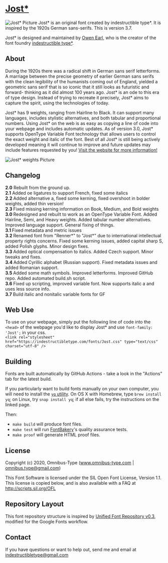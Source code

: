 [Jost*](http://indestructible-type.github.io/Jost.html)
========
![Jost* Picture](https://indestructibletype.com/assets/Jost-h.svg)
Jost* is an original font created by indestructible type*. It is inspired by
the 1920s German sans-serifs. This is version 3.7.

Jost* is designed and maintained by [Owen Earl](https://ewonrael.github.io/), who is the creator of the font foundry [indestructible type*](http://indestructible-type.github.io).

About
-----
During the 1920s there was a radical shift in German sans serif letterforms. A marriage between the
precise geometry of earlier German sans serifs with the clean legibility of the humanists coming out of
England, yielded a geometric sans serif that is so iconic that it still looks as futuristic and forward-
thinking as it did almost 100 years ago. Jost* is an ode to this era of type design. Instead of trying to
recreate it precisely, Jost* aims to capture the spirit, using the technologies of today.

Jost* has 9 weights, ranging from Hairline to Black. It can support many languages, includes stylistic
alternatives, and both tabular and proportional numbers. Using Jost* on the web is as easy as copying a
line of code into your webpage and includes automatic updates. As of version 3.0, Jost* supports OpenType
Variable Font technology that allows users to control the exact weight and italic of the font. Best of all
Jost* is still being actively developed meaning it will continue to improve and future updates may include
features requested by you! [Visit the website for more information!](http://indestructibletype.com/Jost)

![Jost* weights Picture](https://indestructibletype.com/Jost/weight.svg)

Changelog
---------
<b>2.0</b>
Rebuilt from the ground up.<br>
<b>2.1</b>
Added oe ligatures to support French, fixed some italics<br>
<b>2.2 </b>
Added alternative a, fixed some kerning, fixed overshoot in bolder weights, added thin version!<br>
<b>2.3 </b>
Fixed missing kerning information on Book, Medium, and Bold weights<br>
<b>3.0 </b>
Redesigned and rebuilt to work as an OpenType Variable Font. Added Hairline, Semi, and Heavy weights. Added tabular number alternatives. Improved language support. General fixing of things.<br>
<b>3.1 </b>
Fixed metadata and metric issues<br>
<b>3.2 </b>
Renamed font from "Renner\*" to "Jost\*" due to international intellectual property rights concerns. Fixed some kerning issues, added capital sharp S, added Polish glyphs. Minor design fixes.<br>
<b>3.3 </b>
Added optical compensation to italics. Added Czech support. Minor tweaks and fixes.<br>
<b>3.4 </b>
Added Cyrillic alphabet (Russian support). Fixed metadata issues and added Romanian support.<br>
<b>3.5 </b>
Added some math symbols. Improved letterforms. Improved GitHub repo. Added automated build.sh script.<br>
<b>3.6 </b>
Fixed up scripting, improved variable font. Now supports italic a and uses less source info.<br>
<b>3.7 </b>
Build italic and nonitalic variable fonts for GF

Web Use
-------
To use on your webpage, simply put the following line of code into the `<head>` of the webpage you'd like to display Jost* and use `font-family: 'Jost';` in your css.<br>
`<link rel="stylesheet" href="https://indestructibletype.com/fonts/Jost.css" type="text/css" charset="utf-8" />`

## Building

Fonts are built automatically by GitHub Actions - take a look in the "Actions" tab for the latest build.

If you particularly want to build fonts manually on your own computer, you will need to install the [`yq` utility](https://github.com/mikefarah/yq). On OS X with Homebrew, type `brew install yq`; on Linux, try `snap install yq`; if all else fails, try the instructions on the linked page.

Then:

* `make build` will produce font files.
* `make test` will run [FontBakery](https://github.com/googlefonts/fontbakery)'s quality assurance tests.
* `make proof` will generate HTML proof files.

## License

Copyright (c) 2020, Omnibus-Type (www.omnibus-type.com | omnibus.type@gmail.com)

This Font Software is licensed under the SIL Open Font License, Version 1.1.
This license is copied below, and is also available with a FAQ at
http://scripts.sil.org/OFL

## Repository Layout

This font repository structure is inspired by [Unified Font Repository v0.3](https://github.com/unified-font-repository/Unified-Font-Repository), modified for the Google Fonts workflow.

Contact
-------
If you have questions or want to help out, send me and email at indestructibletype@gmail.com
